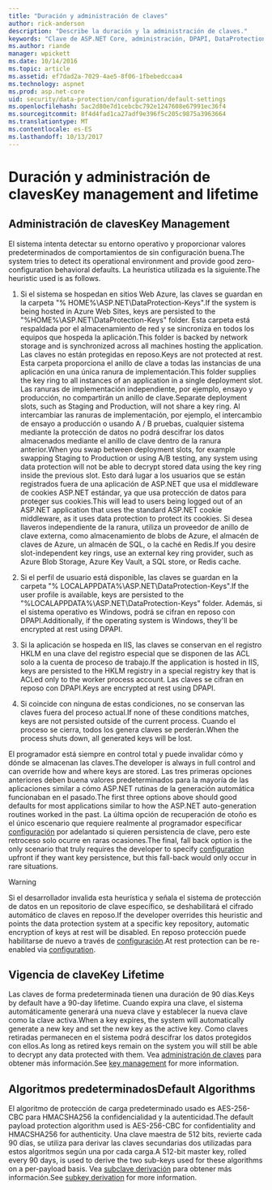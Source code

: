 ```yaml
---
title: "Duración y administración de claves"
author: rick-anderson
description: "Describe la duración y la administración de claves."
keywords: "Clave de ASP.NET Core, administración, DPAPI, DataProtection"
ms.author: riande
manager: wpickett
ms.date: 10/14/2016
ms.topic: article
ms.assetid: ef7dad2a-7029-4ae5-8f06-1fbebedccaa4
ms.technology: aspnet
ms.prod: asp.net-core
uid: security/data-protection/configuration/default-settings
ms.openlocfilehash: 5ac2d80e7d1cebcbc792e1247608e67991ec36f4
ms.sourcegitcommit: 8f4d4fad1ca27adf9e396f5c205c9875a3963664
ms.translationtype: MT
ms.contentlocale: es-ES
ms.lasthandoff: 10/13/2017
---
```

# <a name="key-management-and-lifetime"></a><span data-ttu-id="6f064-104">Duración y administración de claves</span><span class="sxs-lookup"><span data-stu-id="6f064-104">Key management and lifetime</span></span>

<a name="data-protection-default-settings"></a>

## <a name="key-management"></a><span data-ttu-id="6f064-105">Administración de claves</span><span class="sxs-lookup"><span data-stu-id="6f064-105">Key Management</span></span>

<span data-ttu-id="6f064-106">El sistema intenta detectar su entorno operativo y proporcionar valores predeterminados de comportamientos de sin configuración buena.</span><span class="sxs-lookup"><span data-stu-id="6f064-106">The system tries to detect its operational environment and provide good zero-configuration behavioral defaults.</span></span> <span data-ttu-id="6f064-107">La heurística utilizada es la siguiente.</span><span class="sxs-lookup"><span data-stu-id="6f064-107">The heuristic used is as follows.</span></span>

1. <span data-ttu-id="6f064-108">Si el sistema se hospedan en sitios Web Azure, las claves se guardan en la carpeta "% HOME%\ASP.NET\DataProtection-Keys".</span><span class="sxs-lookup"><span data-stu-id="6f064-108">If the system is being hosted in Azure Web Sites, keys are persisted to the "%HOME%\ASP.NET\DataProtection-Keys" folder.</span></span> <span data-ttu-id="6f064-109">Esta carpeta está respaldada por el almacenamiento de red y se sincroniza en todos los equipos que hospeda la aplicación.</span><span class="sxs-lookup"><span data-stu-id="6f064-109">This folder is backed by network storage and is synchronized across all machines hosting the application.</span></span> <span data-ttu-id="6f064-110">Las claves no están protegidas en reposo.</span><span class="sxs-lookup"><span data-stu-id="6f064-110">Keys are not protected at rest.</span></span> <span data-ttu-id="6f064-111">Esta carpeta proporciona el anillo de clave a todas las instancias de una aplicación en una única ranura de implementación.</span><span class="sxs-lookup"><span data-stu-id="6f064-111">This folder supplies the key ring to all instances of an application in a single deployment slot.</span></span> <span data-ttu-id="6f064-112">Las ranuras de implementación independiente, por ejemplo, ensayo y producción, no compartirán un anillo de clave.</span><span class="sxs-lookup"><span data-stu-id="6f064-112">Separate deployment slots, such as Staging and Production, will not share a key ring.</span></span> <span data-ttu-id="6f064-113">Al intercambiar las ranuras de implementación, por ejemplo, el intercambio de ensayo a producción o usando A / B pruebas, cualquier sistema mediante la protección de datos no podrá descifrar los datos almacenados mediante el anillo de clave dentro de la ranura anterior.</span><span class="sxs-lookup"><span data-stu-id="6f064-113">When you swap between deployment slots, for example swapping Staging to Production or using A/B testing, any system using data protection will not be able to decrypt stored data using the key ring inside the previous slot.</span></span> <span data-ttu-id="6f064-114">Esto dará lugar a los usuarios que se están registrados fuera de una aplicación de ASP.NET que usa el middleware de cookies ASP.NET estándar, ya que usa protección de datos para proteger sus cookies.</span><span class="sxs-lookup"><span data-stu-id="6f064-114">This will lead to users being logged out of an ASP.NET application that uses the standard ASP.NET cookie middleware, as it uses data protection to protect its cookies.</span></span> <span data-ttu-id="6f064-115">Si desea llaveros independiente de la ranura, utiliza un proveedor de anillo de clave externa, como almacenamiento de blobs de Azure, el almacén de claves de Azure, un almacén de SQL, o la caché en Redis.</span><span class="sxs-lookup"><span data-stu-id="6f064-115">If you desire slot-independent key rings, use an external key ring provider, such as Azure Blob Storage, Azure Key Vault, a SQL store, or Redis cache.</span></span>

2. <span data-ttu-id="6f064-116">Si el perfil de usuario está disponible, las claves se guardan en la carpeta "% LOCALAPPDATA%\ASP.NET\DataProtection-Keys".</span><span class="sxs-lookup"><span data-stu-id="6f064-116">If the user profile is available, keys are persisted to the "%LOCALAPPDATA%\ASP.NET\DataProtection-Keys" folder.</span></span> <span data-ttu-id="6f064-117">Además, si el sistema operativo es Windows, podrá se cifran en reposo con DPAPI.</span><span class="sxs-lookup"><span data-stu-id="6f064-117">Additionally, if the operating system is Windows, they'll be encrypted at rest using DPAPI.</span></span>

3. <span data-ttu-id="6f064-118">Si la aplicación se hospeda en IIS, las claves se conservan en el registro HKLM en una clave del registro especial que se disponen de las ACL solo a la cuenta de proceso de trabajo.</span><span class="sxs-lookup"><span data-stu-id="6f064-118">If the application is hosted in IIS, keys are persisted to the HKLM registry in a special registry key that is ACLed only to the worker process account.</span></span> <span data-ttu-id="6f064-119">Las claves se cifran en reposo con DPAPI.</span><span class="sxs-lookup"><span data-stu-id="6f064-119">Keys are encrypted at rest using DPAPI.</span></span>

4. <span data-ttu-id="6f064-120">Si coincide con ninguna de estas condiciones, no se conservan las claves fuera del proceso actual.</span><span class="sxs-lookup"><span data-stu-id="6f064-120">If none of these conditions matches, keys are not persisted outside of the current process.</span></span> <span data-ttu-id="6f064-121">Cuando el proceso se cierra, todos los genera claves se perderán.</span><span class="sxs-lookup"><span data-stu-id="6f064-121">When the process shuts down, all generated keys will be lost.</span></span>

<span data-ttu-id="6f064-122">El programador está siempre en control total y puede invalidar cómo y dónde se almacenan las claves.</span><span class="sxs-lookup"><span data-stu-id="6f064-122">The developer is always in full control and can override how and where keys are stored.</span></span> <span data-ttu-id="6f064-123">Las tres primeras opciones anteriores deben buena valores predeterminados para la mayoría de las aplicaciones similar a cómo ASP.NET <machineKey> rutinas de la generación automática funcionaban en el pasado.</span><span class="sxs-lookup"><span data-stu-id="6f064-123">The first three options above should good defaults for most applications similar to how the ASP.NET <machineKey> auto-generation routines worked in the past.</span></span> <span data-ttu-id="6f064-124">La última opción de recuperación de otoño es el único escenario que requiere realmente al programador especificar [configuración](overview.md) por adelantado si quieren persistencia de clave, pero este retroceso solo ocurre en raras ocasiones.</span><span class="sxs-lookup"><span data-stu-id="6f064-124">The final, fall back option is the only scenario that truly requires the developer to specify [configuration](overview.md) upfront if they want key persistence, but this fall-back would only occur in rare situations.</span></span>

>[!WARNING]
> <span data-ttu-id="6f064-125">Si el desarrollador invalida esta heurística y señala el sistema de protección de datos en un repositorio de clave específico, se deshabilitará el cifrado automático de claves en reposo.</span><span class="sxs-lookup"><span data-stu-id="6f064-125">If the developer overrides this heuristic and points the data protection system at a specific key repository, automatic encryption of keys at rest will be disabled.</span></span> <span data-ttu-id="6f064-126">En reposo protección puede habilitarse de nuevo a través de [configuración](overview.md).</span><span class="sxs-lookup"><span data-stu-id="6f064-126">At rest protection can be re-enabled via [configuration](overview.md).</span></span>

## <a name="key-lifetime"></a><span data-ttu-id="6f064-127">Vigencia de clave</span><span class="sxs-lookup"><span data-stu-id="6f064-127">Key Lifetime</span></span>

<span data-ttu-id="6f064-128">Las claves de forma predeterminada tienen una duración de 90 días.</span><span class="sxs-lookup"><span data-stu-id="6f064-128">Keys by default have a 90-day lifetime.</span></span> <span data-ttu-id="6f064-129">Cuando expira una clave, el sistema automáticamente generará una nueva clave y establecer la nueva clave como la clave activa.</span><span class="sxs-lookup"><span data-stu-id="6f064-129">When a key expires, the system will automatically generate a new key and set the new key as the active key.</span></span> <span data-ttu-id="6f064-130">Como claves retiradas permanecen en el sistema podrá descifrar los datos protegidos con ellos.</span><span class="sxs-lookup"><span data-stu-id="6f064-130">As long as retired keys remain on the system you will still be able to decrypt any data protected with them.</span></span> <span data-ttu-id="6f064-131">Vea [administración de claves](../implementation/key-management.md#data-protection-implementation-key-management-expiration) para obtener más información.</span><span class="sxs-lookup"><span data-stu-id="6f064-131">See [key management](../implementation/key-management.md#data-protection-implementation-key-management-expiration) for more information.</span></span>

## <a name="default-algorithms"></a><span data-ttu-id="6f064-132">Algoritmos predeterminados</span><span class="sxs-lookup"><span data-stu-id="6f064-132">Default Algorithms</span></span>

<span data-ttu-id="6f064-133">El algoritmo de protección de carga predeterminado usado es AES-256-CBC para HMACSHA256 la confidencialidad y la autenticidad.</span><span class="sxs-lookup"><span data-stu-id="6f064-133">The default payload protection algorithm used is AES-256-CBC for confidentiality and HMACSHA256 for authenticity.</span></span> <span data-ttu-id="6f064-134">Una clave maestra de 512 bits, revierte cada 90 días, se utiliza para derivar las claves secundarias dos utilizadas para estos algoritmos según una por cada carga.</span><span class="sxs-lookup"><span data-stu-id="6f064-134">A 512-bit master key, rolled every 90 days, is used to derive the two sub-keys used for these algorithms on a per-payload basis.</span></span> <span data-ttu-id="6f064-135">Vea [subclave derivación](../implementation/subkeyderivation.md#data-protection-implementation-subkey-derivation-aad) para obtener más información.</span><span class="sxs-lookup"><span data-stu-id="6f064-135">See [subkey derivation](../implementation/subkeyderivation.md#data-protection-implementation-subkey-derivation-aad) for more information.</span></span>
